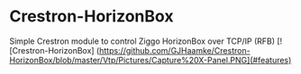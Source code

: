 # Crestron-HorizonBox
Simple Crestron module to control Ziggo HorizonBox over TCP/IP (RFB)
[![Crestron-HorizonBox] (https://github.com/GJHaamke/Crestron-HorizonBox/blob/master/Vtp/Pictures/Capture%20X-Panel.PNG](#features)
